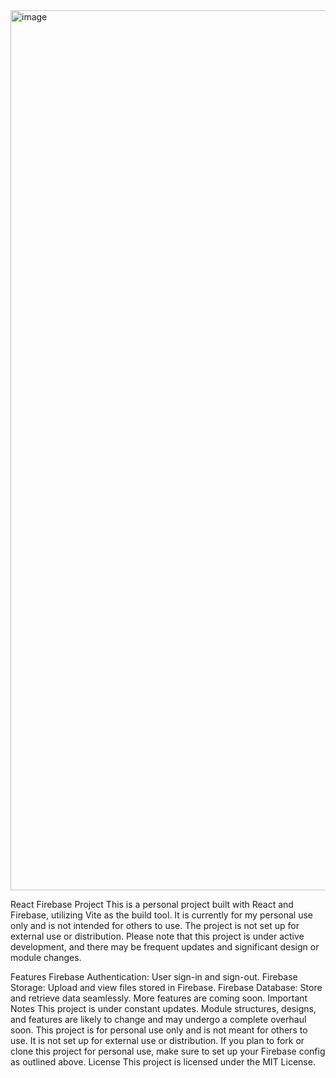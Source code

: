 <img width="1408" alt="image" src="https://github.com/user-attachments/assets/b3da8617-7f54-44a1-9b95-9f2a27cbe946">

React Firebase Project
This is a personal project built with React and Firebase, utilizing Vite as the build tool. It is currently for my personal use only and is not intended for others to use. The project is not set up for external use or distribution. Please note that this project is under active development, and there may be frequent updates and significant design or module changes.


Features
Firebase Authentication: User sign-in and sign-out.
Firebase Storage: Upload and view files stored in Firebase.
Firebase Database: Store and retrieve data seamlessly.
More features are coming soon.
Important Notes
This project is under constant updates. Module structures, designs, and features are likely to change and may undergo a complete overhaul soon.
This project is for personal use only and is not meant for others to use. It is not set up for external use or distribution.
If you plan to fork or clone this project for personal use, make sure to set up your Firebase config as outlined above.
License
This project is licensed under the MIT License.
